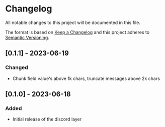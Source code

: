 # Changelog
All notable changes to this project will be documented in this file.

The format is based on [Keep a Changelog](http://keepachangelog.com/en/1.0.0/)
and this project adheres to [Semantic Versioning](https://semver.org/spec/v2.0.0.html).

## [0.1.1] - 2023-06-19
### Changed
- Chunk field value's above 1k chars, truncate messages above 2k chars


## [0.1.0] - 2023-06-18
### Added
- Initial release of the discord layer


